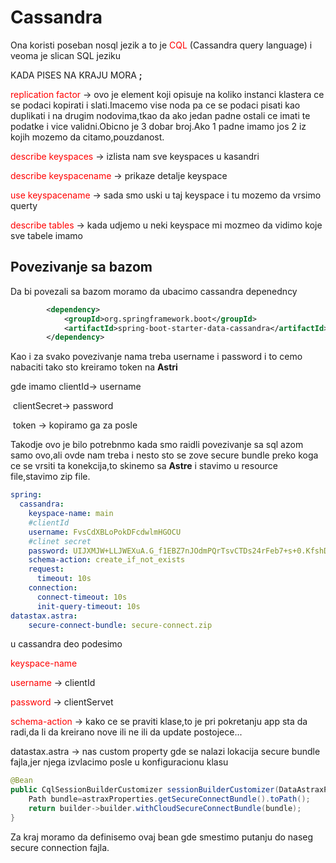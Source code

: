 # Cassandra



Ona koristi poseban nosql jezik a to je <span style="color:red"> CQL</span> (Cassandra query language) i veoma je slican SQL jeziku 

KADA PISES NA KRAJU MORA **;**

<span style="color:red">replication factor</span> -> ovo je element koji opisuje na koliko instanci klastera ce se podaci kopirati i slati.Imacemo vise noda pa ce se podaci pisati kao duplikati i na drugim nodovima,tkao da ako jedan padne ostali ce imati te podatke i vice validni.Obicno je 3 dobar broj.Ako 1 padne imamo jos 2 iz kojih mozemo da citamo,pouzdanost.

<span style="color:red">describe keyspaces</span> -> izlista nam sve keyspaces u kasandri

<span style="color:red">describe keyspacename</span> -> prikaze detalje keyspace

<span style="color:red"> use keyspacename</span> -> sada smo uski u taj keyspace i tu mozemo da vrsimo querty

<span style="color:red"> describe tables</span> -> kada udjemo u neki keyspace mi mozmeo da vidimo koje sve tabele imamo



## Povezivanje sa bazom

Da bi povezali sa bazom moramo da ubacimo cassandra depenedncy 

```xml
        <dependency>
            <groupId>org.springframework.boot</groupId>
            <artifactId>spring-boot-starter-data-cassandra</artifactId>
        </dependency>
```

Kao i za svako povezivanje nama treba username i password i to cemo nabaciti tako sto kreiramo token na **Astri**

gde imamo clientId-> username

​					clientSecret-> password

​					token -> kopiramo ga za posle

Takodje ovo je bilo potrebnmo kada smo raidli povezivanje sa sql azom samo ovo,ali ovde nam treba i nesto sto se zove secure bundle preko koga ce se vrsiti ta konekcija,to skinemo sa **Astre** i stavimo u resource file,stavimo zip file.

```yml
spring:
  cassandra:
    keyspace-name: main
    #clientId
    username: FvsCdXBLoPokDFcdwlmHGOCU
    #clinet secret
    password: UIJXMJW+LLJWEXuA.G_f1EBZ7nJOdmPQrTsvCTDs24rFeb7+s+0.KfshDnNkIoEJ9z,2EwjoTPFmlbK1G4J4v2Hc2f.vHfwXEOgMQ5NMG5F127pkxJYd.ZicoTsnrGqa
    schema-action: create_if_not_exists
    request:
      timeout: 10s
    connection:
      connect-timeout: 10s
      init-query-timeout: 10s
datastax.astra:
    secure-connect-bundle: secure-connect.zip
```



u cassandra deo podesimo 

<span style="color:red"> keyspace-name</span> 

<span style="color:red"> username</span>  -> clientId

<span style="color:red"> password</span>  -> clientServet

<span style="color:red"> schema-action </span> -> kako ce se praviti klase,to je pri pokretanju app sta da radi,da li da kreirano nove ili ne ili da update postojece...

datastax.astra -> nas custom property gde se nalazi lokacija secure bundle fajla,jer njega izvlacimo posle u konfiguracionu klasu 

```java
@Bean
public CqlSessionBuilderCustomizer sessionBuilderCustomizer(DataAstraxProperties astraxProperties){
    Path bundle=astraxProperties.getSecureConnectBundle().toPath();
    return builder->builder.withCloudSecureConnectBundle(bundle);
}
```

Za kraj moramo da definisemo ovaj bean gde smestimo putanju do naseg secure connection fajla.